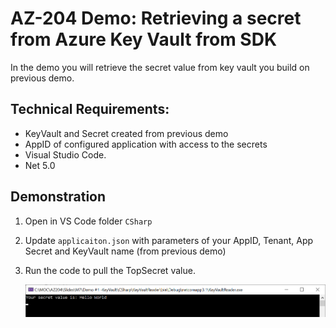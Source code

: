 # AZ-204 Demo: Retrieving a secret from Azure Key Vault from SDK

In the demo you will retrieve the secret value from key vault you build on previous demo.

## Technical Requirements:

- KeyVault and Secret created from previous demo
- AppID of configured application with access to the secrets
- Visual Studio Code.
- Net 5.0

## Demonstration

1. Open in VS Code folder `CSharp`
1. Update `applicaiton.json` with parameters of your AppID, Tenant, App Secret and KeyVault name (from previous demo)
1. Run the code to pull the TopSecret value.

    ![Secret](CSharp\screen.png)

